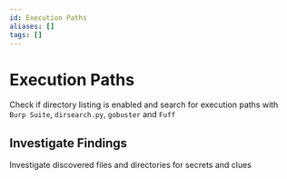 ```yaml
---
id: Execution Paths
aliases: []
tags: []
---
```


# Execution Paths

Check if directory listing is enabled and search for execution paths with
`Burp Suite`, `dirsearch.py`, `gobuster` and `Fuff`

## Investigate Findings

Investigate discovered files and directories for secrets and clues
